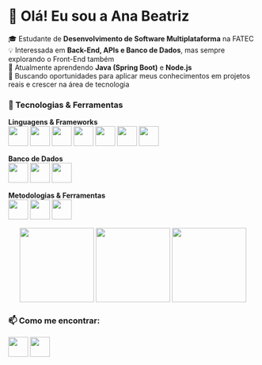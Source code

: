 # 👋 Olá! Eu sou a Ana Beatriz

🎓 Estudante de **Desenvolvimento de Software Multiplataforma** na FATEC  
💡 Interessada em **Back-End, APIs e Banco de Dados**, mas sempre explorando o Front-End também  
🌱 Atualmente aprendendo **Java (Spring Boot)** e **Node.js**  
📌 Buscando oportunidades para aplicar meus conhecimentos em projetos reais e crescer na área de tecnologia  

### 🚀 Tecnologias & Ferramentas

**Linguagens & Frameworks**  
<code><img src="https://cdn.jsdelivr.net/gh/devicons/devicon@latest/icons/java/java-original-wordmark.svg" width="40"/></code>
<code><img src="https://cdn.jsdelivr.net/gh/devicons/devicon@latest/icons/spring/spring-original.svg" width="40"/></code>
<code><img src="https://cdn.jsdelivr.net/gh/devicons/devicon@latest/icons/nodejs/nodejs-plain-wordmark.svg" width="40"/></code>
<code><img src="https://cdn.jsdelivr.net/gh/devicons/devicon@latest/icons/javascript/javascript-original.svg" width="40"/></code>
<code><img src="https://cdn.jsdelivr.net/gh/devicons/devicon@latest/icons/typescript/typescript-original.svg" width="40"/></code>
<code><img src="https://cdn.jsdelivr.net/gh/devicons/devicon@latest/icons/react/react-original.svg" width="40"/></code>
<code><img src="https://cdn.jsdelivr.net/gh/devicons/devicon@latest/icons/kotlin/kotlin-original.svg" width="40"/></code>

**Banco de Dados**  
<code><img src="https://cdn.jsdelivr.net/gh/devicons/devicon@latest/icons/postgresql/postgresql-original.svg" width="40"/></code>
<code><img src="https://cdn.jsdelivr.net/gh/devicons/devicon@latest/icons/mongodb/mongodb-original.svg" width="40"/></code>
<code><img src="https://cdn.jsdelivr.net/gh/devicons/devicon@latest/icons/redis/redis-original.svg" width="40"/></code>

**Metodologias & Ferramentas**  
<code><img src="https://cdn.jsdelivr.net/gh/devicons/devicon@latest/icons/git/git-original.svg" width="40"/></code>
<code><img src="https://cdn.jsdelivr.net/gh/devicons/devicon@latest/icons/github/github-original.svg" width="40"/></code>
<code><img src="https://img.icons8.com/external-tal-revivo-shadow-tal-revivo/48/external-postman-is-the-only-complete-api-development-environment-logo-shadow-tal-revivo.png" width="40"/></code>  

<!--OS STATS-->
<div align="center">
  <img height="150" src="https://github-readme-stats.vercel.app/api?username=anabefernandes&show_icons=true&theme=dracula&count_private=true"/>
  <img height="150" src="https://github-readme-stats.vercel.app/api/top-langs/?username=anabefernandes&layout=compact&theme=dracula"/>
  <img height="150" src="https://streak-stats.demolab.com/?user=anabefernandes&theme=dracula"/>
</div>

### 📫 Como me encontrar:
<a href="mailto:anafernandesdev@outlook.com"><img src="https://cdn-icons-png.flaticon.com/512/732/732223.png" width="40"/></a>
<a href="https://www.linkedin.com/in/anabefernandes/" target="_blank"><img src="https://cdn-icons-png.flaticon.com/256/174/174857.png" width="40"/></a>
